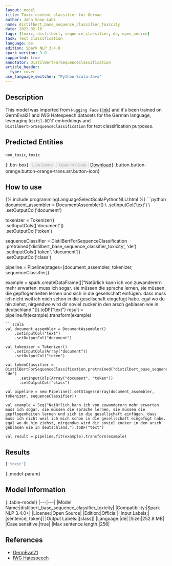```yaml
---
layout: model
title: Toxic content classifier for German
author: John Snow Labs
name: distilbert_base_sequence_classifier_toxicity
date: 2022-02-16
tags: [toxic, distilbert, sequence_classifier, de, open_source]
task: Text Classification
language: de
edition: Spark NLP 3.4.0
spark_version: 3.0
supported: true
annotator: DistilBertForSequenceClassification
article_header:
  type: cover
use_language_switcher: "Python-Scala-Java"
---
```


## Description

This model was imported from `Hugging Face` ([link](https://huggingface.co/ml6team/distilbert-base-german-cased-toxic-comments)) and it's been trained on GermEval21 and IWG Hatespeech datasets for the German language, leveraging `Distil-BERT` embeddings and `DistilBertForSequenceClassification` for text classification purposes.

## Predicted Entities

`non_toxic`, `toxic`

{:.btn-box}
<button class="button button-orange" disabled>Live Demo</button>
<button class="button button-orange" disabled>Open in Colab</button>
[Download](https://s3.amazonaws.com/auxdata.johnsnowlabs.com/public/models/distilbert_base_sequence_classifier_toxicity_de_3.4.0_3.0_1645021339319.zip){:.button.button-orange.button-orange-trans.arr.button-icon}

## How to use



<div class="tabs-box" markdown="1">
{% include programmingLanguageSelectScalaPythonNLU.html %}
```python
document_assembler = DocumentAssembler() \
    .setInputCol('text') \
    .setOutputCol('document')

tokenizer = Tokenizer() \
    .setInputCols(['document']) \
    .setOutputCol('token')

sequenceClassifier = DistilBertForSequenceClassification\
      .pretrained('distilbert_base_sequence_classifier_toxicity', 'de') \
      .setInputCols(['token', 'document']) \
      .setOutputCol('class')

pipeline = Pipeline(stages=[document_assembler, tokenizer, sequenceClassifier])

example = spark.createDataFrame([["Natürlich kann ich von zuwanderern mehr erwarten. muss ich sogar. sie müssen die sprache lernen, sie müssen die gepflogenheiten lernen und sich in die gesellschaft einfügen. dass muss ich nicht weil ich mich schon in die gesellschaft eingefügt habe. egal wo du hin ziehst, nirgendwo wird dir soviel zucker in den arsch geblasen wie in deutschland."]]).toDF("text")
result = pipeline.fit(example).transform(example)
```
```scala
val document_assembler = DocumentAssembler() 
    .setInputCol("text") 
    .setOutputCol("document")

val tokenizer = Tokenizer() 
    .setInputCols(Array("document")) 
    .setOutputCol("token")

val tokenClassifier = DistilBertForSequenceClassification.pretrained("distilbert_base_sequence_classifier_toxicity", "de")
      .setInputCols(Array("document", "token"))
      .setOutputCol("class")

val pipeline = new Pipeline().setStages(Array(document_assembler, tokenizer, sequenceClassifier))

val example = Seq("Natürlich kann ich von zuwanderern mehr erwarten. muss ich sogar. sie müssen die sprache lernen, sie müssen die gepflogenheiten lernen und sich in die gesellschaft einfügen. dass muss ich nicht weil ich mich schon in die gesellschaft eingefügt habe. egal wo du hin ziehst, nirgendwo wird dir soviel zucker in den arsch geblasen wie in deutschland.").toDF("text")

val result = pipeline.fit(example).transform(example)
```
</div>

## Results

```bash
['toxic']
```

{:.model-param}
## Model Information

{:.table-model}
|---|---|
|Model Name:|distilbert_base_sequence_classifier_toxicity|
|Compatibility:|Spark NLP 3.4.0+|
|License:|Open Source|
|Edition:|Official|
|Input Labels:|[sentence, token]|
|Output Labels:|[class]|
|Language:|de|
|Size:|252.8 MB|
|Case sensitive:|true|
|Max sentence length:|256|

## References

- [GermEval21](https://github.com/germeval2021toxic/SharedTask/tree/main/Data%20Sets)
- [IWG Hatespeech](https://github.com/UCSM-DUE/IWG_hatespeech_public)
